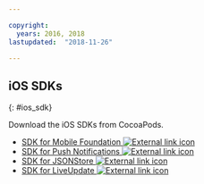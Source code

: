 ```yaml
---

copyright:
  years: 2016, 2018
lastupdated:  "2018-11-26"

---
```


##	iOS SDKs
{: #ios_sdk}

Download the iOS SDKs from CocoaPods.

* [SDK for Mobile Foundation ![External link icon](../../icons/launch-glyph.svg "External link icon")](https://cocoapods.org/pods/IBMMobileFirstPlatformFoundation)
* [SDK for Push Notifications ![External link icon](../../icons/launch-glyph.svg "External link icon")](https://cocoapods.org/pods/IBMMobileFirstPlatformFoundationPush)
* [SDK for JSONStore ![External link icon](../../icons/launch-glyph.svg "External link icon")](https://cocoapods.org/pods/IBMMobileFirstPlatformFoundationJSONStore)
* [SDK for LiveUpdate ![External link icon](../../icons/launch-glyph.svg "External link icon")](https://cocoapods.org/pods/IBMMobileFirstPlatformFoundationLiveUpdate)

